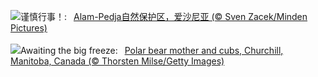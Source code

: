 ![](https://www.bing.com/th?id=OHR.FrozenBog_ZH-CN0712859386_UHD.jpg&w=1000)谨慎行事！:&nbsp;&ensp;[Alam-Pedja自然保护区，爱沙尼亚 (© Sven Zacek/Minden Pictures)](https://www.bing.com/th?id=OHR.FrozenBog_ZH-CN0712859386_UHD.jpg)
<br><br/>
![](https://www.bing.com/th?id=OHR.MilsePolarBear_EN-US1615028560_UHD.jpg&w=1000)Awaiting the big freeze:&nbsp;&ensp;[Polar bear mother and cubs, Churchill, Manitoba, Canada (© Thorsten Milse/Getty Images)](https://www.bing.com/th?id=OHR.MilsePolarBear_EN-US1615028560_UHD.jpg)
<br><br/>
